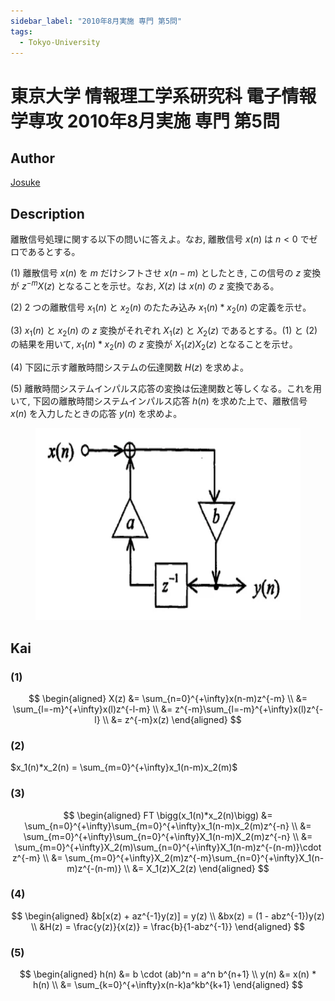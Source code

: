 ```yaml
---
sidebar_label: "2010年8月実施 専門 第5問"
tags:
  - Tokyo-University
---
```

# 東京大学 情報理工学系研究科 電子情報学専攻 2010年8月実施 専門 第5問 


## **Author**
[Josuke](https://www.xiaohongshu.com/user/profile/6136a1b40000000002025c4f?xhsshare=QQ&appuid=5de61ebb0000000001004b64&apptime=1718276766)

## **Description**
離散信号処理に関する以下の問いに答えよ。なお, 離散信号 $x(n)$ は $n < 0$ でゼロであるとする。

(1) 離散信号 $x(n)$ を $m$ だけシフトさせ $x(n-m)$ としたとき, この信号の $z$ 変換が $z^{-m}X(z)$ となることを示せ。なお, $X(z)$ は $x(n)$ の $z$ 変換である。

(2) $2$ つの離散信号 $x_1(n)$ と $x_2(n)$ のたたみ込み $x_1(n)*x_2(n)$ の定義を示せ。

(3) $x_1(n)$ と $x_2(n)$ の $z$ 変換がそれぞれ $X_1(z)$ と $X_2(z)$ であるとする。(1) と (2) の結果を用いて, $x_1(n)*x_2(n)$ の $z$ 変換が $X_1(z)X_2(z)$ となることを示せ。

(4) 下図に示す離散時間システムの伝達関数 $H(z)$ を求めよ。

(5) 離散時間システムインパルス応答の変換は伝達関数と等しくなる。これを用いて, 下図の離散時間システムインパルス応答 $h(n)$ を求めた上で、離散信号 $x(n)$ を入力したときの応答 $y(n)$ を求めよ。


<figure style="text-align:center;">
  <img src="https://raw.githubusercontent.com/Myyura/the_kai_project_assets/main/kakomonn/tokyo_university/IST/denshi_2011_5_p1.png" width="591" height="307" alt=""/>
</figure>


## **Kai**
### (1)

$$
\begin{aligned}
X(z) &= \sum_{n=0}^{+\infty}x(n-m)z^{-m} \\
&= \sum_{l=-m}^{+\infty}x(l)z^{-l-m} \\
&= z^{-m}\sum_{l=-m}^{+\infty}x(l)z^{-l} \\
&= z^{-m}x(z)
\end{aligned}
$$

### (2)
$x_1(n)*x_2(n) = \sum_{m=0}^{+\infty}x_1(n-m)x_2(m)$

### (3)

$$
\begin{aligned}
FT \bigg(x_1(n)*x_2(n)\bigg) &= \sum_{n=0}^{+\infty}\sum_{m=0}^{+\infty}x_1(n-m)x_2(m)z^{-n} \\
&= \sum_{m=0}^{+\infty}\sum_{n=0}^{+\infty}X_1(n-m)X_2(m)z^{-n} \\
&= \sum_{m=0}^{+\infty}X_2(m)\sum_{n=0}^{+\infty}X_1(n-m)z^{-(n-m)}\cdot z^{-m} \\
&= \sum_{m=0}^{+\infty}X_2(m)z^{-m}\sum_{n=0}^{+\infty}X_1(n-m)z^{-(n-m)} \\
&= X_1(z)X_2(z)
\end{aligned}
$$

### (4)

$$
\begin{aligned}
&b[x(z) + az^{-1}y(z)] = y(z) \\
&bx(z) = (1 - abz^{-1})y(z) \\
&H(z) = \frac{y(z)}{x(z)} = \frac{b}{1-abz^{-1}}
\end{aligned}
$$

### (5)

$$
\begin{aligned}
h(n) &= b \cdot (ab)^n = a^n b^{n+1} \\
y(n) &= x(n) * h(n) \\
&= \sum_{k=0}^{+\infty}x(n-k)a^kb^{k+1}
\end{aligned}
$$